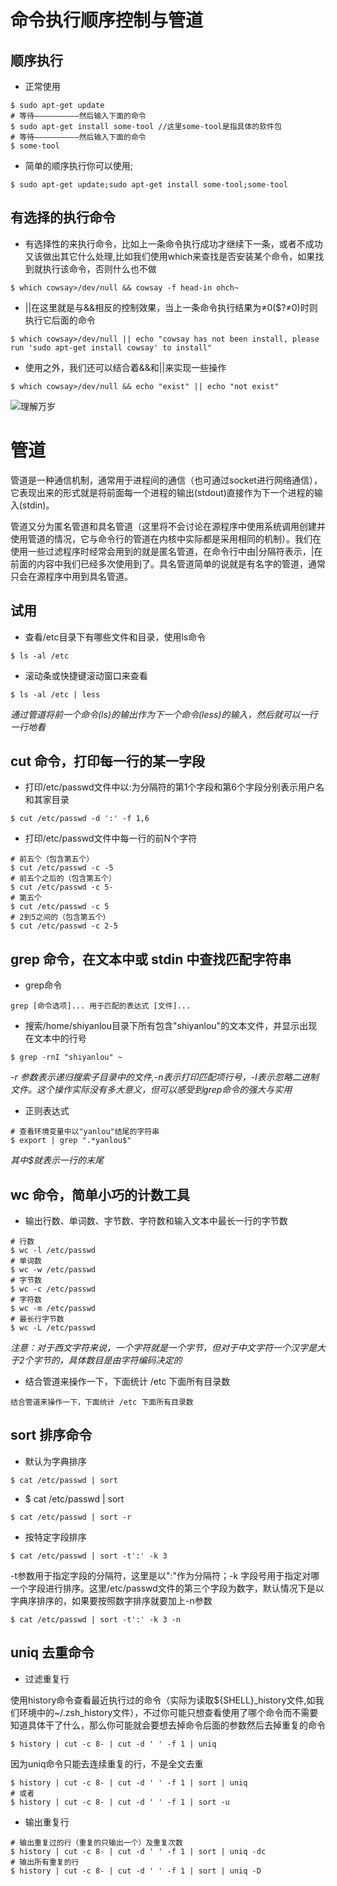 # 命令执行顺序控制与管道

## 顺序执行

* 正常使用

```linux
$ sudo apt-get update
# 等待——————————然后输入下面的命令
$ sudo apt-get install some-tool //这里some-tool是指具体的软件包
# 等待——————————然后输入下面的命令
$ some-tool
```

* 简单的顺序执行你可以使用;

```linux
$ sudo apt-get update;sudo apt-get install some-tool;some-tool
```

## 有选择的执行命令

* 有选择性的来执行命令，比如上一条命令执行成功才继续下一条，或者不成功又该做出其它什么处理,比如我们使用which来查找是否安装某个命令，如果找到就执行该命令，否则什么也不做

```linux
$ which cowsay>/dev/null && cowsay -f head-in ohch~
```

* ||在这里就是与&&相反的控制效果，当上一条命令执行结果为≠0($?≠0)时则执行它后面的命令

```linux
$ which cowsay>/dev/null || echo "cowsay has not been install, please run 'sudo apt-get install cowsay' to install"
```

* 使用之外，我们还可以结合着&&和||来实现一些操作

```linux
$ which cowsay>/dev/null && echo "exist" || echo "not exist"
```

![理解万岁](https://doc.shiyanlou.com/linux_base/8-3.png/wm "理解万岁")

# 管道

管道是一种通信机制，通常用于进程间的通信（也可通过socket进行网络通信），它表现出来的形式就是将前面每一个进程的输出(stdout)直接作为下一个进程的输入(stdin)。

管道又分为匿名管道和具名管道（这里将不会讨论在源程序中使用系统调用创建并使用管道的情况，它与命令行的管道在内核中实际都是采用相同的机制）。我们在使用一些过滤程序时经常会用到的就是匿名管道，在命令行中由|分隔符表示，|在前面的内容中我们已经多次使用到了。具名管道简单的说就是有名字的管道，通常只会在源程序中用到具名管道。

## 试用

* 查看/etc目录下有哪些文件和目录，使用ls命令

```linux
$ ls -al /etc
```

* 滚动条或快捷键滚动窗口来查看

```linux
$ ls -al /etc | less
```

*通过管道将前一个命令(ls)的输出作为下一个命令(less)的输入，然后就可以一行一行地看*

## cut 命令，打印每一行的某一字段

* 打印/etc/passwd文件中以:为分隔符的第1个字段和第6个字段分别表示用户名和其家目录

```linux
$ cut /etc/passwd -d ':' -f 1,6
```

* 打印/etc/passwd文件中每一行的前N个字符

```linux
# 前五个（包含第五个）
$ cut /etc/passwd -c -5
# 前五个之后的（包含第五个）
$ cut /etc/passwd -c 5-
# 第五个
$ cut /etc/passwd -c 5
# 2到5之间的（包含第五个）
$ cut /etc/passwd -c 2-5
```

## grep 命令，在文本中或 stdin 中查找匹配字符串

* grep命令

```linux
grep [命令选项]... 用于匹配的表达式 [文件]...
```

* 搜索/home/shiyanlou目录下所有包含"shiyanlou"的文本文件，并显示出现在文本中的行号

```linux
$ grep -rnI "shiyanlou" ~
```

*-r 参数表示递归搜索子目录中的文件,-n表示打印匹配项行号，-I表示忽略二进制文件。这个操作实际没有多大意义，但可以感受到grep命令的强大与实用*

* 正则表达式

```linux
# 查看环境变量中以"yanlou"结尾的字符串
$ export | grep ".*yanlou$"
```

*其中$就表示一行的末尾*

## wc 命令，简单小巧的计数工具

* 输出行数、单词数、字节数、字符数和输入文本中最长一行的字节数

```linux
# 行数
$ wc -l /etc/passwd
# 单词数
$ wc -w /etc/passwd
# 字节数
$ wc -c /etc/passwd
# 字符数
$ wc -m /etc/passwd
# 最长行字节数
$ wc -L /etc/passwd
```

*注意：对于西文字符来说，一个字符就是一个字节，但对于中文字符一个汉字是大于2个字节的，具体数目是由字符编码决定的*

* 结合管道来操作一下，下面统计 /etc 下面所有目录数

```linux
结合管道来操作一下，下面统计 /etc 下面所有目录数
```

## sort 排序命令

* 默认为字典排序

```linux
$ cat /etc/passwd | sort
```

* $ cat /etc/passwd | sort

```linux
$ cat /etc/passwd | sort -r
```

* 按特定字段排序

```linux
$ cat /etc/passwd | sort -t':' -k 3
```

-t参数用于指定字段的分隔符，这里是以":"作为分隔符；-k 字段号用于指定对哪一个字段进行排序。这里/etc/passwd文件的第三个字段为数字，默认情况下是以字典序排序的，如果要按照数字排序就要加上-n参数

```linux
$ cat /etc/passwd | sort -t':' -k 3 -n
```

## uniq 去重命令

* 过滤重复行

使用history命令查看最近执行过的命令（实际为读取${SHELL}_history文件,如我们环境中的~/.zsh_history文件），不过你可能只想查看使用了哪个命令而不需要知道具体干了什么，那么你可能就会要想去掉命令后面的参数然后去掉重复的命令

```linux
$ history | cut -c 8- | cut -d ' ' -f 1 | uniq
```

因为uniq命令只能去连续重复的行，不是全文去重

```linux
$ history | cut -c 8- | cut -d ' ' -f 1 | sort | uniq
# 或者
$ history | cut -c 8- | cut -d ' ' -f 1 | sort -u
```

* 输出重复行

```linux
# 输出重复过的行（重复的只输出一个）及重复次数
$ history | cut -c 8- | cut -d ' ' -f 1 | sort | uniq -dc
# 输出所有重复的行
$ history | cut -c 8- | cut -d ' ' -f 1 | sort | uniq -D
```